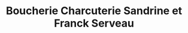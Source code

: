 ---
title: "Boucherie Charcuterie Sandrine et Franck Serveau"
url: /bouloire/boucherie-charcuterie-sandrine-et-franck-serveau/
shop: Metzgerei
---